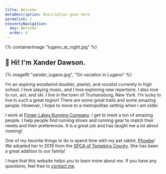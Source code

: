 ```yaml
---
title: Welcome
metaDescription: Description goes here
permalink: /
eleventyNavigation:
  key: Welcome
  order: 0
---
```

<section class="section">
    {% containerImage "lugano_at_night.jpg" %}
    <article class="content">

## 👋 Hi! I'm Xander Dawson.

{% imageRt "xander_lugano.jpg", "On vacation in Lugano" %} 

I’m an aspiring woodwind doubler, pianist, and vocalist currently in high school. I love playing music, and I love exploring new repertoire. I also love to run, act, and ski. I live in the town of Trumansburg, New York. I’m lucky to live in such a great region! There are some great trails and some amazing people. However, I hope to move to a metropolitan setting when I am older.

I work at [Finger Lakes Running Company](https://www.fingerlakesrunningco.com/). I get to meet a ton of amazing people. I help people find running shoes and running gear to match their needs and their preferences. It is a great job and has taught me a lot about running! 

One of my favorite things to do is spend time with my pet rabbit, [Phoebe](https://www.instagram.com/phoebe.the.bunny/)! We adopted her in 2019 from the [SPCA of Tompkins County](http://spcaonline.com/). She has been a great addition to our family! 

I hope that this website helps you to learn more about me. If you have any questions, feel free to [contact me](/contact/).


